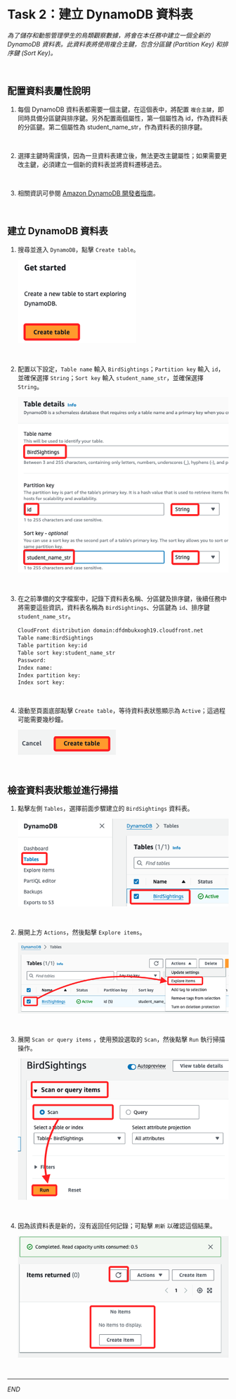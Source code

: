 # Task 2：建立 DynamoDB 資料表

_為了儲存和動態管理學生的鳥類觀察數據，將會在本任務中建立一個全新的 DynamoDB 資料表。此資料表將使用複合主鍵，包含分區鍵 (Partition Key) 和排序鍵 (Sort Key)。_

<br>

## 配置資料表屬性說明

1. 每個 DynamoDB 資料表都需要一個主鍵，在這個表中，將配置 `複合主鍵`，即同時具備分區鍵與排序鍵。另外配置兩個屬性，第一個屬性為 id，作為資料表的分區鍵。第二個屬性為 student_name_str，作為資料表的排序鍵。

<br>

2. 選擇主鍵時需謹慎，因為一旦資料表建立後，無法更改主鍵屬性；如果需要更改主鍵，必須建立一個新的資料表並將資料遷移過去。

<br>

3. 相關資訊可參閱 [Amazon DynamoDB 開發者指南](https://docs.aws.amazon.com/amazondynamodb/latest/developerguide/Introduction.html)。

<br>

## 建立 DynamoDB 資料表

1. 搜尋並進入 `DynamoDB`，點擊 `Create table`。

    ![](images/img_06.png)

<br>

2. 配置以下設定，`Table name` 輸入 `BirdSightings`；`Partition key` 輸入 `id`，並確保選擇 `String`；`Sort key` 輸入 `student_name_str`，並確保選擇 `String`。

    ![](images/img_07.png)

<br>

3. 在之前準備的文字檔案中，記錄下資料表名稱、分區鍵及排序鍵，後續任務中將需要這些資訊，資料表名稱為 `BirdSightings`、分區鍵為 `id`、排序鍵 `student_name_str`。

    ```bash
    CloudFront distribution domain:dfdmbukxogh19.cloudfront.net
    Table name:BirdSightings
    Table partition key:id
    Table sort key:student_name_str
    Password:
    Index name:
    Index partition key:
    Index sort key:
    ```

<br>

4. 滾動至頁面底部點擊 `Create table`，等待資料表狀態顯示為 `Active`；這過程可能需要幾秒鐘。

    ![](images/img_08.png)

<br>

## 檢查資料表狀態並進行掃描

1. 點擊左側 `Tables`，選擇前面步驟建立的 `BirdSightings` 資料表。

    ![](images/img_09.png)

<br>

2. 展開上方 `Actions`，然後點擊 `Explore items`。

    ![](images/img_10.png)

<br>

3. 展開 `Scan or query items` ，使用預設選取的 `Scan`，然後點擊 `Run` 執行掃描操作。

    ![](images/img_11.png)

<br>

4. 因為該資料表是新的，沒有返回任何記錄；可點擊 `刷新` 以確認這個結果。

    ![](images/img_12.png)

<br>

___

_END_